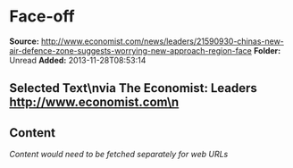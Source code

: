 # Face-off

**Source:** http://www.economist.com/news/leaders/21590930-chinas-new-air-defence-zone-suggests-worrying-new-approach-region-face
**Folder:** Unread
**Added:** 2013-11-28T08:53:14


## Selected Text\nvia The Economist: Leaders http://www.economist.com\n

## Content
*Content would need to be fetched separately for web URLs*
